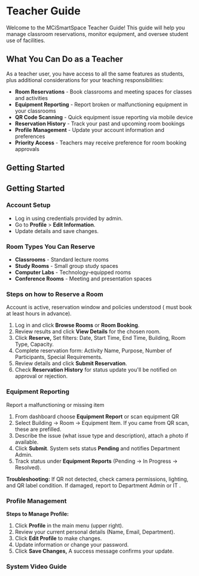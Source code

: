# Teacher Guide

Welcome to the MCiSmartSpace Teacher Guide! This guide will help you manage classroom reservations, monitor equipment, and oversee student use of facilities.

## What You Can Do as a Teacher

As a teacher user, you have access to all the same features as students, plus additional considerations for your teaching responsibilities:

* **Room Reservations** - Book classrooms and meeting spaces for classes and activities
* **Equipment Reporting** - Report broken or malfunctioning equipment in your classrooms
* **QR Code Scanning** - Quick equipment issue reporting via mobile device
* **Reservation History** - Track your past and upcoming room bookings
* **Profile Management** - Update your account information and preferences
* **Priority Access** - Teachers may receive preference for room booking approvals

## Getting Started

## Getting Started

### Account Setup

* Log in using credentials provided by admin.
* Go to **Profile** > **Edit Information**.
* Update details and save changes.

### Room Types You Can Reserve

* **Classrooms** - Standard lecture rooms
* **Study Rooms** - Small group study spaces
* **Computer Labs** - Technology-equipped rooms
* **Conference Rooms** - Meeting and presentation spaces

### Steps on how to Reserve a Room

Account is active, reservation window and policies understood ( must book at least hours in advance).

1. Log in and click **Browse Rooms** or **Room Booking**.
2. Review results and click **View Details** for the chosen room.
3. Click **Reserve,** Set filters: Date, Start Time, End Time, Building, Room Type, Capacity.
4. Complete reservation form: Activity Name, Purpose, Number of Participants, Special Requirements.
5. Review details and click **Submit Reservation**.
6. Check **Reservation History** for status update you'll be notified on approval or rejection.

### Equipment Reporting&#x20;

Report a malfunctioning or missing item

1. From dashboard choose **Equipment Report** or scan equipment QR&#x20;
2. Select Building → Room → Equipment Item. If you came from QR scan, these are prefilled.&#x20;
3. &#x20;Describe the issue (what issue type and description), attach a photo if available.
4. &#x20;Click **Submit**. System sets status **Pending** and notifies Department Admin.&#x20;
5. Track status under **Equipment Reports** (Pending → In Progress → Resolved).

**Troubleshooting:** If QR not detected, check camera permissions, lighting, and QR label condition. If damaged, report to Department Admin or IT .

### Profile Management

**Steps to Manage Profile:**

1. Click **Profile** in the main menu (upper right).
2. Review your current personal details (Name, Email, Department).
3. Click **Edit Profile** to make changes.
4. Update information or change your password.
5. Click **Save Changes,** A success message confirms your update.

### System Video Guide
